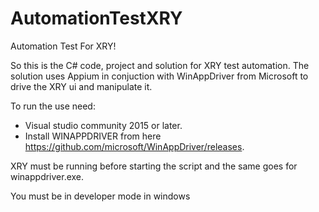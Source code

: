 # AutomationTestXRY
Automation Test For XRY!

So this is the C# code, project and solution for XRY test automation.
The solution uses Appium in conjuction with WinAppDriver from Microsoft to drive the XRY ui and manipulate it.

To run the use need:
* Visual studio community 2015 or later.
* Install WINAPPDRIVER from here https://github.com/microsoft/WinAppDriver/releases.

XRY must be running before starting the script and the same goes for winappdriver.exe. 

You must be in developer mode in windows
